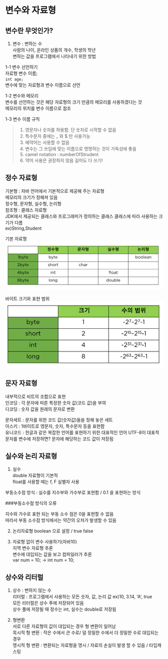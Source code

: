 # 변수와 자료형
  
  
## 변수란 무엇인가?
1. 변수 : 변하는 수  
사람의 나이, 온라인 상품의 개수, 학생의 학년  
변하는 값을 프로그램에서 나타내기 위한 방법  
  
1-1 변수 선언하기  
자료형 변수 이름;  
<code>int age;</code>  
변수에 맞는 자료형과 변수 이름으로 선언  

1-2 변수와 메모리  
변수를 선언하는 것은 해당 자료형의 크기 만큼의 메모리를 사용하겠다는 것  
메모리의 위치를 변수 이름으로 참조  

1-3 변수 이름 규칙  
>1. 영문자나 숫자를 하용함. 단 숫자로 시작할 수 없음
>2. 특수문자 중에는 _ 와 $ 만 사용가능  
>3. 예약어는 사용할 수 없음  
>4. 변수는 그 쓰임에 맞는 이름으로 명명하는 것이 가독성에 좋음  
>5. camel notation : numberOfStrudent  
>6. 약어 사용은 권장하지 않음 길어도 다 쓰기!  

## 정수 자료형

기본형 : 자바 언어에서 기본적으로 제공해 주는 자료형  
메모리의 크기가 정해져 있음  
정수형, 문자형, 실수형, 논리형    
참조형 : 클래스 자료형  
JDK에서 제공되는 클래스와 프로그래머가 정의하는 클래스 
클래스에 따라 사용하는 크기가 다름  
ex)String,Student  

기본 자료형  
![chapter02-01](./image/chapter02-01.PNG)  

바이트 크기와 표현 범위   
![chapter02-02](./image/chapter02-02.PNG)
  
## 문자 자료형
내부적으로 비트의 조합으로 표현  
인코딩 : 각 문자에 따른 특정한 숫자 값(코드 값)을 부여  
디코딩 : 숫자 값을 원래의 문자로 변환  
  
문자세트 : 문자를 위한 코드 값(숫자값)들을 정해 놓은 세트  
아스키 : 1바이트로 영문자, 숫자, 특수문자 등을 표현함  
유니코드 : 한글과 같은 복잡한 언어를 표현하기 위한 대표적인 언어 UTF-8이 대표적  
문자를 변수에 저장하면? 문자에 해당하는 코드 값이 저장됨  

## 실수와 논리 자료형
1. 실수  
double 자료형이 기본적  
float를 사용할 때는 f, F 실별자 사용  

부동소수점 방식 : 실수를 지수부와 가수부로 표현함 / 0.1 을 표현하는 방식  

###부동소수점 방식의 오류  

지수와 가수로 표현 되는 부동 소수 점은 0을 표현할 수 없음  
따라서 부동 소수점 방식에서는 약간의 오차가 발생할 수 있음  

2. 논리자료형
boolean 으로 설정 / true false  

3. 자료형 없이 변수 사용하기(자바10)  
지역 변수 자료형 추론  
변수에 대입되는 값을 보고 컴파일러가 추론  
var num = 10; -> int num = 10;  

## 상수와 리터럴

1. 상수 : 변하지 않는 수  
리터럴 : 프로그램에서 사용하는 모든 숫자, 값, 논리 값 ex)10, 3.14, 'A', true  
모든 리터럴은 상수 푸에 저장되어 있음  
상수 풀에 저장될 때 정수는 int, 실수는 double로 저장됨  
  
2. 형변환  
서로 다른 자료형의 값이 대입되는 경우 형 변환이 일어남  
묵시적 형 변환 : 작은 수에서 큰 수로/ 덜 정밀한 수에서 더 정밀한 수로 대입되는 경우  
명시적 형 변환 : 변환되는 자료형을 명시 / 자료의 손실이 발생 할 수 있음 / 타입캐스팅  
